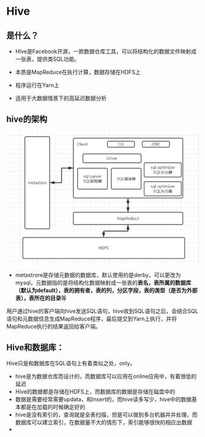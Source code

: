 # Hive 

## 是什么？

* HIve是Facebook开源，一款数据仓库工具，可以将结构化的数据文件映射成一张表，提供类SQL功能。

* 本质是MapReduce在执行计算，数据存储在HDFS上
* 程序运行在Yarn上
* 适用于大数据情景下的高延迟数据分析

## hive的架构

![](img/hive/1.png)

* metastrore是存储元数据的数据库，默认使用的是derby，可以更改为mysql，元数据指的是将结构化数据映射成一张表的**表名，表所属的数据库（默认为default），表的拥有者，表的列，分区字段，表的类型（是否为外部表），表所在的目录**等

用户通过hive的客户端向hive发送SQL语句，hive收到SQL语句之后，会结合SQL语句和元数据信息生成MapReduce程序，最后提交到Yarn上执行，并将MapReduce执行的结果返回给客户端。

## Hive和数据库：

Hive只是和数据库在SQL语句上有着类似之处，only。

* hive是为数据仓库而设计的，而数据库可以应用在online应用中，有着很低的延迟
* Hive的数据都是存储在HDFS上，而数据库的数据是存储在磁盘中的
* 数据是需要经常需要updata，和Insert的，而hive读多写少，hive中的数据基本都是在加载的时候确定好的
* hive是没有索引的，查询就是全表扫描，但是可以做到多台机器并并处理，而数据库可以建立索引，在数据量不大的情形下，索引能够很快的相应出数据
* 



